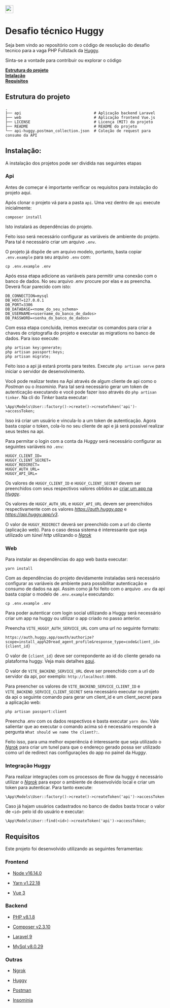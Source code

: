 <a href="https://huggy.io">
  <img src="https://www.huggy.io/imagens/new-logo-huggy-dark.svg" height="25" />
</a>

# Desafio técnico Huggy

Seja bem vindo ao repositório com o código de resolução do desafio tecnico para a vaga PHP Fullstack da [Huggy](https://huggy.io/).

Sinta-se a vontade para contribuir ou explorar o código

**[Estrutura do projeto](#estrutura-do-projeto)**<br>
**[Intalação](#instalação)**<br>
**[Requisitos](#requisitos)**<br>

## Estrutura do projeto

```
.
├── api                                # Aplicação backend Laravel
├── web                                # Aplicação frontend Vue.js
├── LICENSE                            # Licença (MIT) do projeto
├── README                             # README do projeto
└── api-huggy.postman_collection.json  # Coleção de request para consumo da API
```

## Instalação:

A instalação dos projetos pode ser dividida nas seguintes etapas

### Api

Antes de começar é importante verificar os requisitos para instalação do projeto aqui.

Após clonar o projeto vá para a pasta `api`. Uma vez dentro de `api` execute inicialmente:

```
composer install
```

Isto instalará as dependências do projeto.

Feito isso será necessário configurar as variáveis de ambiente do projeto. Para tal é necessário criar um arquivo `.env`.

O projeto já dispõe de um arquivo modelo, portanto, basta copiar `.env.example` para seu arquivo `.env` com:

```
cp .env.example .env
```

Após essa etapa adicione as variáveis para permitir uma conexão com o banco de dados. No seu arquivo .env procure por elas e as preencha. Deverá ficar parecido com isto:

```
DB_CONNECTION=mysql
DB_HOST=127.0.0.1
DB_PORT=3306
DB_DATABASE=<nome_do_seu_schema>
DB_USERNAME=<username_do_banco_de_dados>
DB_PASSWORD=<senha_do_banco_de_dados>
```

Com essa etapa concluida, iremos executar os comandos para criar a chaves de criptografia do projeto e executar as migrations no banco de dados. Para isso execute:

```
php artisan key:generate;
php artisan passport:keys;
php artisan migrate;
```

Feito isso a api já estará pronta para testes. Execute `php artisan serve` para iniciar o servidor de desenvolvimento.

Você pode realizar testes na Api através de algum cliente de api como o _Postman_ ou o _Insominia_. Para tal será necessário gerar um token de autenticação executando e você pode fazer isso através do `php artisan tinker`. Na cli do _Tinker_ basta executar:

```
\App\Models\User::factory()->create()->createToken('api')->accessToken;
```

Isso irá criar um usuário e vincula-lo a um token de autenticação. Agora basta copiar o token, cola-lo no seu cliente de api e já será possível realizar seus testes na api.

Para permitar o login com a conta da _Huggy_ será necessário configurar as seguintes variáveis no `.env`:

```
HUGGY_CLIENT_ID=
HUGGY_CLIENT_SECRET=
HUGGY_REDIRECT=
HUGGY_AUTH_URL=
HUGGY_API_URL=
```

Os valores de `HUGGY_CLIENT_ID` e `HUGGY_CLIENT_SECRET` devem ser preenchidos com seus respectivos valores obtidos ao [criar um app na _Huggy_](https://help.huggy.io/api/como-autenticar-na-api-v-3).

Os valores de `HUGGY_AUTH_URL` e `HUGGY_API_URL` devem ser preenchidos respectivamente com os valores _https://auth.huggy.app_ e _https://api.huggy.app/v3_.

O valor de `HUGGY_REDIRECT` deverá ser preenchido com a url do cliente (aplicação web). Para o caso dessa sistema é interessante que seja utilizado um _túnel http_ utilizando o [_Ngrok_](https://ngrok.com/)

### Web

Para instalar as dependências do app web basta executar:

```
yarn install
```

Com as dependências do projeto devidamente instaladas será necessário configurar as variáveis de ambiente para possibilitar autenticação e consumo de dados na api. Assim como já foi feito com o arquivo `.env` da api basta copiar o modelo de `.env.example` executando:

```
cp .env.example .env
```

Para poder autenticar com login social utilizando a Huggy será necessário criar um app na huggy ou utilizar o app criado no passo anterior.

Preencha `VITE_HUGGY_AUTH_SERVICE_URL` com uma url no seguinte formato:

```
https://auth.huggy.app/oauth/authorize?scope=install_app%20read_agent_profile&response_type=code&client_id={client_id}
```

O valor de `{client_id}` deve ser correpondente ao id do cliente gerado na plataforma huggy. Veja mais detalhes [aqui](https://help.huggy.io/api/como-autenticar-na-api-v-3).

O valor de `VITE_BACKEND_SERVICE_URL` deve ser preenchido com a url do servidor da api, por exemplo: `http://localhost:8000`.

Para preencher os valores de `VITE_BACKEND_SERVICE_CLIENT_ID` e `VITE_BACKEND_SERVICE_CLIENT_SECRET` sera necessário executar no projeto da api o seguinte comando para gerar um client_id e um client_secret para a aplicação web:

```
php artisan passport:client
```

Preencha .env com os dados respectivos e basta executar `yarn dev`. Vale salientar que ao executar o comando acima só é necessário responde à pergunta `What should we name the client?:`.

Feito isso, para uma melhor experiência é interessante que seja utilizado o [_Ngrok_](https://ngrok.com/) para criar um tunel para que o endereço gerado possa ser utilizado como url de redirect nas configurações do app no painel da _Huggy_.

### Integração Huggy

Para realizar integrações com os processos de flow da huggy é necessário utilizar o [_Ngrok_](https://ngrok.com/) para expor o ambiente de desenvolvido local e criar um token para autenticar. Para tanto execute:

```
\App\Models\User::factory()->create()->createToken('api')->accessToken
```

Caso já hajam usuários cadastrados no banco de dados basta trocar o valor de `<id>` pelo id do usuário e executar:

```
\App\Models\User::find(<id>)->createToken('api')->accessToken;
```

## Requisitos

Este projeto foi desenvolvido utilizando as seguintes ferramentas:

### Frontend

* [Node v16.14.0](https://nodejs.org/en/)

* [Yarn v1.22.18](https://yarnpkg.com/)

* [Vue 3](https://vuejs.org/)

### Backend

* [PHP v8.1.8](https://www.php.net/)

* [Composer v2.3.10](https://getcomposer.org/)

* [Laravel 9](https://laravel.com/)

* [MySql v8.0.29](https://www.mysql.com/)
### Outras

* [Ngrok](https://ngrok.com/)

* [Huggy](https://www.huggy.io/)

* [Postman](https://www.postman.com/)

* [Insominia](https://insomnia.rest/)